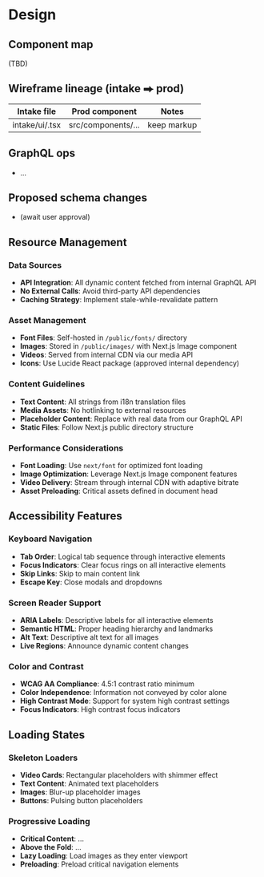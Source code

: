# Design
## Component map
(TBD)
## Wireframe lineage (intake ⮕ prod)
| Intake file | Prod component | Notes |
|-------------|----------------|-------|
| intake/ui/<file>.tsx | src/components/... | keep markup |
## GraphQL ops
- …
## Proposed schema changes
- (await user approval)

## Resource Management

### Data Sources
- **API Integration**: All dynamic content fetched from internal GraphQL API
- **No External Calls**: Avoid third-party API dependencies
- **Caching Strategy**: Implement stale-while-revalidate pattern

### Asset Management
- **Font Files**: Self-hosted in `/public/fonts/` directory
- **Images**: Stored in `/public/images/` with Next.js Image component
- **Videos**: Served from internal CDN via our media API
- **Icons**: Use Lucide React package (approved internal dependency)

### Content Guidelines
- **Text Content**: All strings from i18n translation files
- **Media Assets**: No hotlinking to external resources
- **Placeholder Content**: Replace with real data from our GraphQL API
- **Static Files**: Follow Next.js public directory structure

### Performance Considerations
- **Font Loading**: Use `next/font` for optimized font loading
- **Image Optimization**: Leverage Next.js Image component features
- **Video Delivery**: Stream through internal CDN with adaptive bitrate
- **Asset Preloading**: Critical assets defined in document head


## Accessibility Features

### Keyboard Navigation
- **Tab Order**: Logical tab sequence through interactive elements
- **Focus Indicators**: Clear focus rings on all interactive elements
- **Skip Links**: Skip to main content link
- **Escape Key**: Close modals and dropdowns

### Screen Reader Support
- **ARIA Labels**: Descriptive labels for all interactive elements
- **Semantic HTML**: Proper heading hierarchy and landmarks
- **Alt Text**: Descriptive alt text for all images
- **Live Regions**: Announce dynamic content changes

### Color and Contrast
- **WCAG AA Compliance**: 4.5:1 contrast ratio minimum
- **Color Independence**: Information not conveyed by color alone
- **High Contrast Mode**: Support for system high contrast settings
- **Focus Indicators**: High contrast focus indicators

## Loading States

### Skeleton Loaders
- **Video Cards**: Rectangular placeholders with shimmer effect
- **Text Content**: Animated text placeholders
- **Images**: Blur-up placeholder images
- **Buttons**: Pulsing button placeholders

### Progressive Loading
- **Critical Content**: ...
- **Above the Fold**: ...
- **Lazy Loading**: Load images as they enter viewport
- **Preloading**: Preload critical navigation elements 